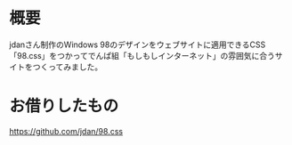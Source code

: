 # 概要
jdanさん制作のWindows 98のデザインをウェブサイトに適用できるCSS「98.css」をつかってでんぱ組「もしもしインターネット」の雰囲気に合うサイトをつくってみました。
# お借りしたもの
https://github.com/jdan/98.css

